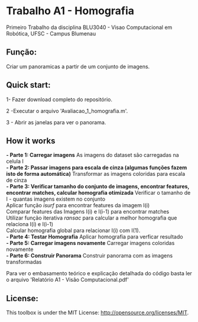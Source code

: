 # Trabalho A1 - Homografia

Primeiro Trabalho da disciplina BLU3040 - Visao Computacional em Robótica, UFSC - Campus Blumenau

## Função:
Criar um panoramicas a partir de um conjunto de imagens.

## Quick start:
<p>1- Fazer download completo do repositório.<p>
<p>2 -Executar o arquivo 'Avaliacao_1_homografia.m'.<p>
<p>3 - Abrir as janelas para ver o panorama.<p>

## How it works
**- Parte 1: Carregar imagens**
As imagens do dataset são carregadas na celula I  
**- Parte 2: Passar imagens para escala de cinza (algumas funções fazem isto de forma automática)**
 Transformar as imagens coloridas para escala de cinza  
**- Parte 3: Verificar tamanho do conjunto de imagens, encontrar features, encontrar matches, calcular homografia otimizada**
 Verificar o tamanho de I - quantas imagens existem no conjunto  
 Aplicar função _isurf_ para encontrar features da imagem I(i)  
 Comparar features das Imagens I(i) e I(i-1) para encontrar matches  
 Utilizar função iterativa _ransac_ para calcular a melhor homografia que relaciona I(i) e I(i-1)   
 Calcular homografia global para relacionar I(i) com I(1).  
**- Parte 4: Testar Homografia**
 Aplicar homografia para verficar resultado  
**- Parte 5: Carregar imagens novamente**
 Carregar imagens coloridas novamente  
**- Parte 6: Construir Panorama**
 Construir panorama com as imagens transformadas  


Para ver o embasamento teórico e explicação detalhada do código basta ler o arquivo 'Relatório A1 - Visão Computacional.pdf'

## License:
This toolbox is under the MIT License: http://opensource.org/licenses/MIT.
